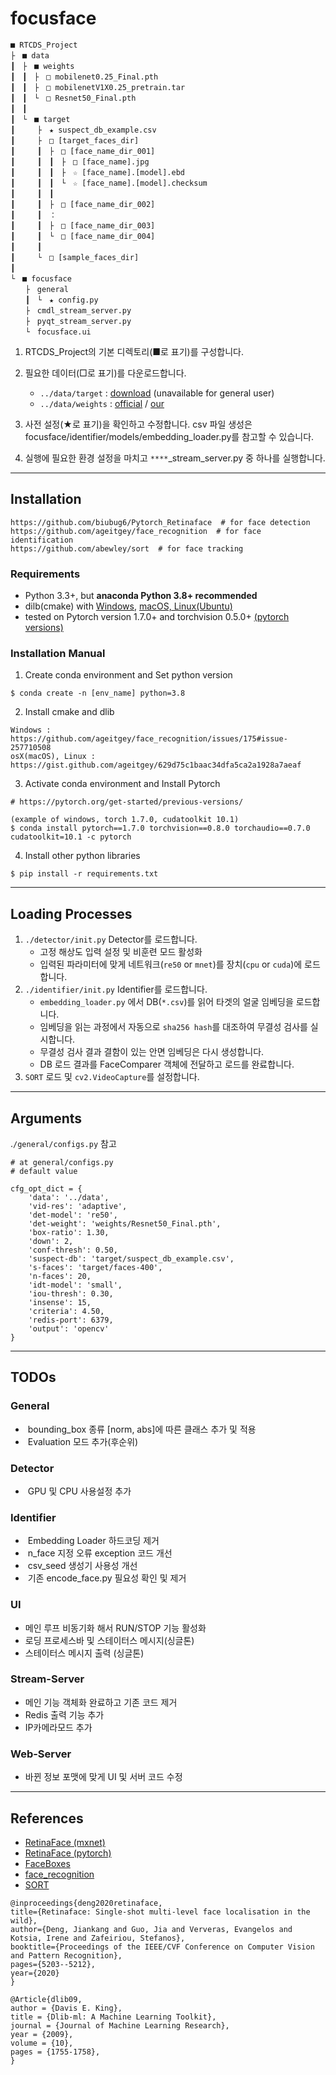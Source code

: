 # focusface

```
■ RTCDS_Project
├　■ data
┃　├　■ weights
┃　┃　├　□ mobilenet0.25_Final.pth
┃　┃　├　□ mobilenetV1X0.25_pretrain.tar
┃　┃　└　□ Resnet50_Final.pth
┃　┃　
┃　└　■ target
┃　　　├　★ suspect_db_example.csv
┃　　　├　□ [target_faces_dir]
┃　　　┃　├　□ [face_name_dir_001]
┃　　　┃　┃　├　□ [face_name].jpg	
┃　　　┃　┃　├　☆ [face_name].[model].ebd
┃　　　┃　┃　└　☆ [face_name].[model].checksum
┃　　　┃　┃
┃　　　┃　├　□ [face_name_dir_002]
┃　　　┃　：
┃　　　┃　├　□ [face_name_dir_003]
┃　　　┃　└　□ [face_name_dir_004]
┃　　　┃
┃　　　└　□ [sample_faces_dir]
┃　　　
└　■ focusface
　　├　general
　　┃　└　★ config.py
　　├　cmdl_stream_server.py
　　├　pyqt_stream_server.py
　　└　focusface.ui
```

1. RTCDS_Project의 기본 디렉토리(■로 표기)를 구성합니다.
2. 필요한 데이터(□로 표기)를 다운로드합니다. 
   - `../data/target` : [download](https://drive.google.com/file/d/1lTmbSY6Ksne23LCK46bbkepJRYAX2p6w/view?usp=sharing) (unavailable for general user)
   - `../data/weights` : [official](https://drive.google.com/drive/folders/1oZRSG0ZegbVkVwUd8wUIQx8W7yfZ_ki1) / [our](https://drive.google.com/file/d/1rmGkQ11o7kn1Rdp5AKmRwbXI5v-kDmXb/view?usp=sharing)

3. 사전 설정(★로 표기)을 확인하고 수정합니다. csv 파일 생성은 focusface/identifier/models/embedding_loader.py를 참고할 수 있습니다.

4. 실행에 필요한 환경 설정을 마치고 `****`_stream_server.py 중 하나를 실행합니다.



------

## Installation

```
https://github.com/biubug6/Pytorch_Retinaface  # for face detection
https://github.com/ageitgey/face_recognition  # for face identification
https://github.com/abewley/sort  # for face tracking
```

### Requirements

- Python 3.3+, but **anaconda Python 3.8+ recommended**
- dilb(cmake) with [Windows](https://github.com/ageitgey/face_recognition/issues/175#issue-257710508), [macOS, Linux(Ubuntu)](https://gist.github.com/ageitgey/629d75c1baac34dfa5ca2a1928a7aeaf)
- tested on Pytorch version 1.7.0+ and torchvision 0.5.0+ [(pytorch versions)](https://pytorch.org/get-started/previous-versions/)

### Installation Manual

1. Create conda environment and Set python version

```
$ conda create -n [env_name] python=3.8
```

2. Install cmake and dlib

```
Windows : https://github.com/ageitgey/face_recognition/issues/175#issue-257710508
osX(macOS), Linux : https://gist.github.com/ageitgey/629d75c1baac34dfa5ca2a1928a7aeaf
```

3. Activate conda environment and Install Pytorch

```
# https://pytorch.org/get-started/previous-versions/

(example of windows, torch 1.7.0, cudatoolkit 10.1)
$ conda install pytorch==1.7.0 torchvision==0.8.0 torchaudio==0.7.0 cudatoolkit=10.1 -c pytorch
```

4. Install other python libraries

```
$ pip install -r requirements.txt
```

------

## Loading Processes

1. `./detector/init.py` Detector를 로드합니다.
   - 고정 해상도 입력 설정 및 비훈련 모드 활성화
   - 입력된 파라미터에 맞게 네트워크(`re50` or `mnet`)를 장치(`cpu` or `cuda`)에 로드합니다.
2. `./identifier/init.py` Identifier를 로드합니다.
   - `embedding_loader.py` 에서 DB(`*.csv`)를 읽어 타겟의 얼굴 임베딩을 로드합니다.
   - 임베딩을 읽는 과정에서 자동으로 `sha256 hash`를 대조하여 무결성 검사를 실시합니다. 
   - 무결성 검사 결과 결함이 있는 안면 임베딩은 다시 생성합니다.
   - DB 로드 결과를 FaceComparer 객체에 전달하고 로드를 완료합니다.
3. `SORT` 로드 및 `cv2.VideoCapture`를 설정합니다.

------

## Arguments

.`/general/configs.py` 참고

```
# at general/configs.py
# default value

cfg_opt_dict = {
    'data': '../data',
    'vid-res': 'adaptive',
    'det-model': 're50',
    'det-weight': 'weights/Resnet50_Final.pth',
    'box-ratio': 1.30,
    'down': 2,
    'conf-thresh': 0.50,
    'suspect-db': 'target/suspect_db_example.csv',
    's-faces': 'target/faces-400',
    'n-faces': 20,
    'idt-model': 'small',
    'iou-thresh': 0.30,
    'insense': 15,
    'criteria': 4.50,
    'redis-port': 6379,
    'output': 'opencv'
}
```

------

## TODOs

### General

- ​	bounding_box 종류 [norm, abs]에 따른 클래스 추가 및 적용
- ​	Evaluation 모드 추가(후순위)



### Detector

- ​	GPU 및 CPU 사용설정 추가



### Identifier

- ​	Embedding Loader 하드코딩 제거
- ​	n_face 지정 오류 exception 코드 개선
- ​	csv_seed 생성기 사용성 개선
- ​	기존 encode_face.py 필요성 확인 및 제거



### UI

- 메인 루프 비동기화 해서 RUN/STOP 기능 활성화
- 로딩 프로세스바 및 스테이터스 메시지(싱글톤)
- 스테이터스 메시지 출력 (싱글톤)



### Stream-Server

- 메인 기능 객체화 완료하고 기존 코드 제거
- Redis 출력 기능 추가
- IP카메라모드 추가



### Web-Server

- 바뀐 정보 포맷에 맞게 UI 및 서버 코드 수정



------

## References

- [RetinaFace (mxnet)](https://github.com/deepinsight/insightface/tree/master/RetinaFace)
- [RetinaFace (pytorch)](https://github.com/biubug6/Pytorch_Retinaface)
- [FaceBoxes](https://github.com/zisianw/FaceBoxes.PyTorch)
- [face_recognition](https://github.com/ageitgey/face_recognition)
- [SORT](https://github.com/abewley/sort)

```
@inproceedings{deng2020retinaface,
title={Retinaface: Single-shot multi-level face localisation in the wild},
author={Deng, Jiankang and Guo, Jia and Ververas, Evangelos and Kotsia, Irene and Zafeiriou, Stefanos},
booktitle={Proceedings of the IEEE/CVF Conference on Computer Vision and Pattern Recognition},
pages={5203--5212},
year={2020}
}

@Article{dlib09,
author = {Davis E. King},
title = {Dlib-ml: A Machine Learning Toolkit},
journal = {Journal of Machine Learning Research},
year = {2009},
volume = {10},
pages = {1755-1758},
}
```

